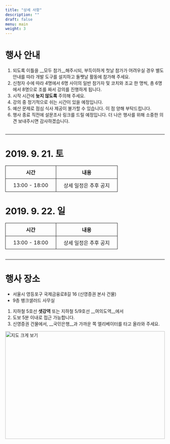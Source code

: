 ```yaml
---
title: "상세 사항"
description: ""
draft: false
menu: main
weight: 3
---
```


# __행사 안내__

1. 되도록 이틀을 __모두 참가__해주시되, 부득이하게 첫날 참가가 어려우실 경우 별도 안내를 따라 개발 도구를 설치하고 둘쨋날 활동에 참가해 주세요.
2. 신청자 수에 따라 4명에서 6명 사이의 일반 참가자 및 코치와 조교 한 명씩, 총 6명에서 8명으로 조를 짜서 강의를 진행하게 됩니다.
3. 시작 시간에 __늦지 않도록__ 주의해 주세요.
4. 강의 중 정기적으로 쉬는 시간이 있을 예정입니다.
5. 예산 문제로 점심 식사 제공이 불가할 수 있습니다. 이 점 양해 부탁드립니다.
6. 행사 종료 직전에 설문조사 링크를 드릴 예정입니다. 더 나은 행사를 위해 소중한 의견 보내주시면 감사하겠습니다.

***

# 2019. 9. 21. 토

| 시간           | 내용                   |
|---------------|-----------------------|
| 13:00 - 18:00 | 상세 일정은 추후 공지     |


# 2019. 9. 22. 일

| 시간           | 내용                   |
|---------------|-----------------------|
| 13:00 - 18:00 | 상세 일정은 추후 공지     |

***

# __행사 장소__

- 서울시 영등포구 국제금융로8길 16 (신영증권 본사 건물)
- 9층 뱅크샐러드 사무실

1. 지하철 5호선 __샛강역__ 또는 지하철 5/9호선 __여의도역__에서
2. 도보 5분 이내로 접근 가능합니다.
3. 신영증권 건물에서, __국민은행__과 가까운 쪽 엘리베이터를 타고 올라와 주세요.

<a href="https://map.naver.com/?__pinOnly=false&query=&searchCoord=&menu=location&tab=1&lng=3e9ed10e860751ff7f968f413df11f07&__fromRestorer=true&mapMode=0&mpx=84a250396fb1c87e092e8302ce8836d29e7af726733d551885c0443a3140ebdd6fdd2855d0931d4127b668ec29afe9a7&pinId=11723907&pinType=site&lat=6b12d2037de74b53fbc817a39bb006b5&dlevel=11&enc=b64" target="_blank"><img src="http://prt.map.naver.com/mashupmap/print?key=p1565352474246_-741456513" width="460" height="340" alt="지도 크게 보기" title="지도 크게 보기" border="0" style="vertical-align:top;"/>
<br>

<style>table { margin: auto; }</style>
<style>table { width: 100%; }</style>
<style>table th { background-color: var(--primary); }</style>
<style>table th, table td { border: 1px solid; padding: 0.5rem 1.5rem; }</style>
<style>table th, table td:first-child { text-align: center; }</style>
<style>hr { margin-top: 2rem; margin-bottom: 2rem; }</style>
<style>a { width: 100%; }</style>
<style>a > img { width: 100%; }</style>
